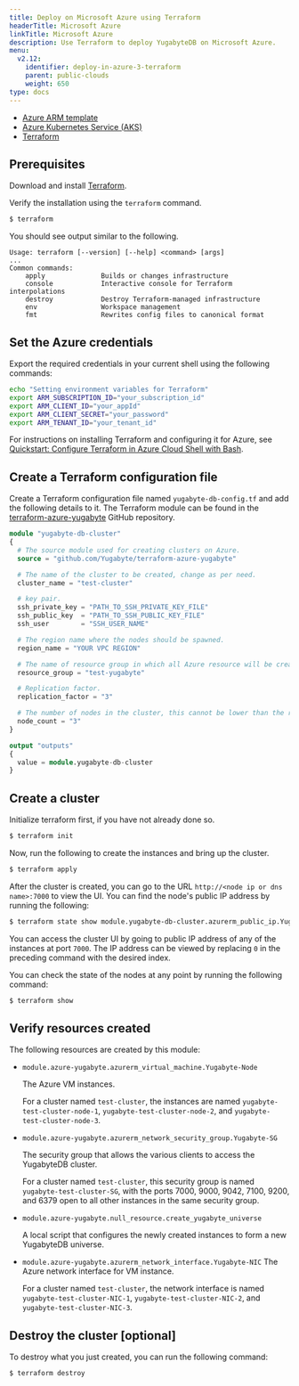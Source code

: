 ```yaml
---
title: Deploy on Microsoft Azure using Terraform
headerTitle: Microsoft Azure
linkTitle: Microsoft Azure
description: Use Terraform to deploy YugabyteDB on Microsoft Azure.
menu:
  v2.12:
    identifier: deploy-in-azure-3-terraform
    parent: public-clouds
    weight: 650
type: docs
---
```


<ul class="nav nav-tabs-alt nav-tabs-yb">
  <li >
    <a href="../azure-arm/" class="nav-link">
      <i class="icon-shell"></i>
      Azure ARM template
    </a>
  </li>
  <li >
    <a href="../aks/" class="nav-link">
      <i class="fa-solid fa-cubes" aria-hidden="true"></i>
      Azure Kubernetes Service (AKS)
    </a>
  </li>
  <li>
    <a href="../terraform/" class="nav-link active">
      <i class="icon-shell"></i>
      Terraform
    </a>
  </li>
</ul>

## Prerequisites

Download and install [Terraform](https://www.terraform.io/downloads.html).

Verify the installation using the `terraform` command.

```sh
$ terraform
```

You should see output similar to the following.

```output
Usage: terraform [--version] [--help] <command> [args]
...
Common commands:
    apply              Builds or changes infrastructure
    console            Interactive console for Terraform interpolations
    destroy            Destroy Terraform-managed infrastructure
    env                Workspace management
    fmt                Rewrites config files to canonical format
```

## Set the Azure credentials

Export the required credentials in your current shell using the following commands:

```sh
echo "Setting environment variables for Terraform"
export ARM_SUBSCRIPTION_ID="your_subscription_id"
export ARM_CLIENT_ID="your_appId"
export ARM_CLIENT_SECRET="your_password"
export ARM_TENANT_ID="your_tenant_id"
```
<!-- The above code snippet is from
https://github.com/MicrosoftDocs/azure-docs/blob/eb381218252a33fb8b63e1163b6a39cd4b1835ef/articles/terraform/terraform-install-configure.md#configure-terraform-environment-variables
which is licensed under the MIT
license. https://github.com/MicrosoftDocs/azure-docs/blob/master/LICENSE-CODE
-->

For instructions on installing Terraform and configuring it for Azure, see [Quickstart: Configure Terraform in Azure Cloud Shell with Bash](https://docs.microsoft.com/en-gb/azure/virtual-machines/linux/terraform-install-configure).

## Create a Terraform configuration file

Create a Terraform configuration file named `yugabyte-db-config.tf` and add the following details to it. The Terraform module can be found in the [terraform-azure-yugabyte](https://github.com/yugabyte/terraform-azure-yugabyte) GitHub repository.

```terraform
module "yugabyte-db-cluster"
{
  # The source module used for creating clusters on Azure.
  source = "github.com/Yugabyte/terraform-azure-yugabyte"

  # The name of the cluster to be created, change as per need.
  cluster_name = "test-cluster"

  # key pair.
  ssh_private_key = "PATH_TO_SSH_PRIVATE_KEY_FILE"
  ssh_public_key  = "PATH_TO_SSH_PUBLIC_KEY_FILE"
  ssh_user        = "SSH_USER_NAME"

  # The region name where the nodes should be spawned.
  region_name = "YOUR VPC REGION"

  # The name of resource group in which all Azure resource will be created.
  resource_group = "test-yugabyte"

  # Replication factor.
  replication_factor = "3"

  # The number of nodes in the cluster, this cannot be lower than the replication factor.
  node_count = "3"
}

output "outputs"
{
  value = module.yugabyte-db-cluster
}
```

## Create a cluster

Initialize terraform first, if you have not already done so.

```sh
$ terraform init
```

Now, run the following to create the instances and bring up the cluster.

```sh
$ terraform apply
```

After the cluster is created, you can go to the URL `http://<node ip or dns name>:7000` to view the UI. You can find the node's public IP address by running the following:

```sh
$ terraform state show module.yugabyte-db-cluster.azurerm_public_ip.YugaByte_Public_IP[0]
```

You can access the cluster UI by going to public IP address of any of the instances at port `7000`. The IP address can be viewed by replacing `0` in the preceding command with the desired index.

You can check the state of the nodes at any point by running the following command:

```sh
$ terraform show
```

## Verify resources created

The following resources are created by this module:

- `module.azure-yugabyte.azurerm_virtual_machine.Yugabyte-Node`

    The Azure VM instances.

    For a cluster named `test-cluster`, the instances are named `yugabyte-test-cluster-node-1`, `yugabyte-test-cluster-node-2`, and `yugabyte-test-cluster-node-3`.

- `module.azure-yugabyte.azurerm_network_security_group.Yugabyte-SG`

    The security group that allows the various clients to access the YugabyteDB cluster.

    For a cluster named `test-cluster`, this security group is named `yugabyte-test-cluster-SG`, with the ports 7000, 9000, 9042, 7100, 9200, and 6379 open to all other instances in the same security group.

- `module.azure-yugabyte.null_resource.create_yugabyte_universe`

    A local script that configures the newly created instances to form a new YugabyteDB universe.

- `module.azure-yugabyte.azurerm_network_interface.Yugabyte-NIC` The Azure network interface for VM instance.

    For a cluster named `test-cluster`, the network interface is named `yugabyte-test-cluster-NIC-1`, `yugabyte-test-cluster-NIC-2`, and `yugabyte-test-cluster-NIC-3`.

## Destroy the cluster [optional]

To destroy what you just created, you can run the following command:

```sh
$ terraform destroy
```
